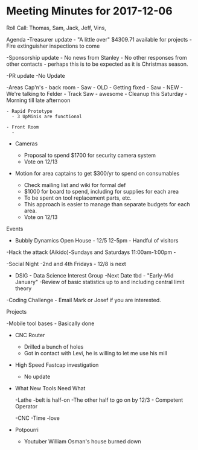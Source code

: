 Meeting Minutes for 2017-12-06
=============================
Roll Call: Thomas, Sam, Jack, Jeff, Vins, 

Agenda
  -Treasurer update
    - "A little over" $4309.71 available for projects
    - Fire extinguisher inspections to come

  -Sponsorship update
    - No news from Stanley
    - No other responses from other contacts
    - perhaps this is to be expected as it is Christmas season.
 
  -PR update
    -No Update

  -Areas Cap'n's
    - back room
      - Saw - OLD - Getting fixed
      - Saw - NEW - We're talking to Felder
      - Track Saw - awesome
      - Cleanup this Saturday - Morning till late afternoon
    
    - Rapid Prototype
      - 3 UpMinis are functional
    
    - Front Room
      -      

  - Cameras
    - Proposal to spend $1700 for security camera system
    - Vote on 12/13

  - Motion for area captains to get $300/yr to spend on consumables
    - Check mailing list and wiki for formal def
    - $1000 for board to spend, including for supplies for each area
    - To be spent on tool replacement parts, etc.
    - This approach is easier to manage than separate budgets for each area. 
    - Vote on 12/13
 

  
Events

   - Bubbly Dynamics Open House
    - 12/5 12-5pm
    - Handful of visitors
   
  -Hack the attack (Aikido)-Sundays and Saturdays 11:00am-1:00pm
    - 

  -Social Night
    -2nd and 4th Fridays
    - 12/8 is next


  - DSIG - Data Science Interest Group
        -Next Date tbd - "Early-Mid January"
        -Review of basic statistics up to and including central limit theory

  -Coding Challenge - Email Mark or Josef if you are interested.

   

Projects

  -Mobile tool bases
    - Basically done

  - CNC Router
    - Drilled a bunch of holes
    - Got in contact with Levi, he is willing to let me use his mill

  - High Speed Fastcap investigation
    - No update
  
- What New Tools Need What

   -Lathe
      -belt is half-on
      -The other half to go on by 12/3
      - Competent Operator

    -CNC
      -Time
      -love
     
- Potpourri
  - Youtuber William Osman's house burned down
 






